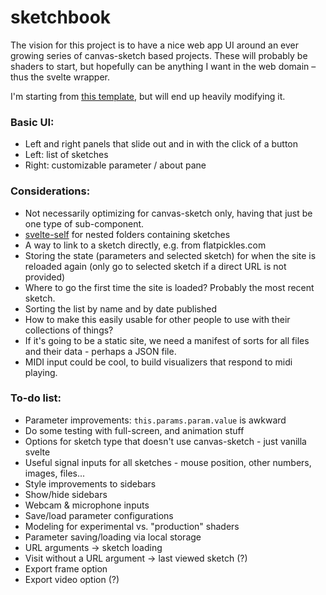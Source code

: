 # sketchbook

The vision for this project is to have a nice web app UI around an ever growing series of canvas-sketch based projects. These will probably be shaders to start, but hopefully can be anything I want in the web domain – thus the svelte wrapper.

I'm starting from [this template](https://svelte.dev/repl/65d8e61777a44c77bf46eaa15b5f63dc?version=3.12.1), but will end up heavily modifying it.

### Basic UI:
* Left and right panels that slide out and in with the click of a button
* Left: list of sketches
* Right: customizable parameter / about pane

### Considerations:
* Not necessarily optimizing for canvas-sketch only, having that just be one type of sub-component.
* [svelte-self](https://svelte.dev/tutorial/svelte-self) for nested folders containing sketches
* A way to link to a sketch directly, e.g. from flatpickles.com
* Storing the state (parameters and selected sketch) for when the site is reloaded again (only go to selected sketch if a direct URL is not provided)
* Where to go the first time the site is loaded? Probably the most recent sketch.
* Sorting the list by name and by date published
* How to make this easily usable for other people to use with their collections of things?
* If it's going to be a static site, we need a manifest of sorts for all files and their data - perhaps a JSON file.
* MIDI input could be cool, to build visualizers that respond to midi playing.

### To-do list:
* Parameter improvements: `this.params.param.value` is awkward
* Do some testing with full-screen, and animation stuff
* Options for sketch type that doesn't use canvas-sketch - just vanilla svelte
* Useful signal inputs for all sketches - mouse position, other numbers, images, files...
* Style improvements to sidebars
* Show/hide sidebars
* Webcam & microphone inputs
* Save/load parameter configurations
* Modeling for experimental vs. "production" shaders
* Parameter saving/loading via local storage
* URL arguments -> sketch loading 
* Visit without a URL argument -> last viewed sketch (?)
* Export frame option
* Export video option (?)
